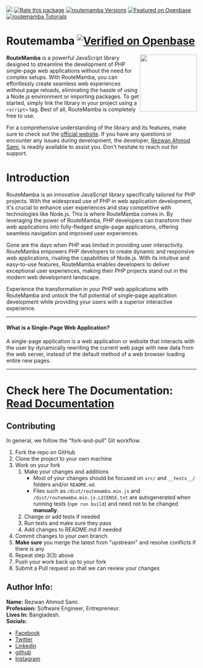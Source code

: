 [![](https://data.jsdelivr.com/v1/package/npm/routemamba/badge)](https://www.jsdelivr.com/package/npm/routemamba)
[![Rate this package](https://badges.openbase.com/js/rating/routemamba.svg?token=gvmAJQCxO2/PJgrc0EvODXOOaqAt69wEOFibwA2qPu0=)](https://openbase.com/js/routemamba?utm_source=embedded&amp;utm_medium=badge&amp;utm_campaign=rate-badge)
[![routemamba Versions](https://badges.openbase.com/js/versions/routemamba.svg?token=gvmAJQCxO2/PJgrc0EvODXOOaqAt69wEOFibwA2qPu0=)](https://openbase.com/js/routemamba?utm_source=embedded&amp;utm_medium=badge&amp;utm_campaign=rate-badge)
[![Featured on Openbase](https://badges.openbase.com/js/featured/routemamba.svg?token=gvmAJQCxO2/PJgrc0EvODXOOaqAt69wEOFibwA2qPu0=)](https://openbase.com/js/routemamba?utm_source=embedded&amp;utm_medium=badge&amp;utm_campaign=rate-badge)
[![routemamba Tutorials](https://badges.openbase.com/js/tutorials/routemamba.svg?token=gvmAJQCxO2/PJgrc0EvODXOOaqAt69wEOFibwA2qPu0=)](https://openbase.com/js/routemamba?utm_source=embedded&amp;utm_medium=badge&amp;utm_campaign=rate-badge)

# Routemamba [![Verified on Openbase](https://badges.openbase.com/js/verified/routemamba.svg?token=gvmAJQCxO2/PJgrc0EvODXOOaqAt69wEOFibwA2qPu0=)](https://openbase.com/js/routemamba?utm_source=embedded&amp;utm_medium=badge&amp;utm_campaign=rate-badge)

<img src="https://cdn.rezwanahmodsami.com/routemamba/logo/routemamba-js-logo-transparent.png" align="right" width="150px">

**RouteMamba** is a powerful JavaScript library designed to streamline the development of PHP single-page web applications without the need for complex setups. With RouteMamba, you can effortlessly create seamless web experiences without page reloads, eliminating the hassle of using a Node.js environment or importing packages. To get started, simply link the library in your project using a `<script>` tag. Best of all, RouteMamba is completely free to use.

For a comprehensive understanding of the library and its features, make sure to check out the [official website](https://www.routemamba.com). If you have any questions or encounter any issues during development, the developer, [Rezwan Ahmod Sami](https://facebook.com/rezwanahmodsami), is readily available to assist you. Don't hesitate to reach out for support.


# Introduction

RouteMamba is an innovative JavaScript library specifically tailored for PHP projects. With the widespread use of PHP in web application development, it's crucial to enhance user experiences and stay competitive with technologies like Node.js. This is where RouteMamba comes in. By leveraging the power of RouteMamba, PHP developers can transform their web applications into fully-fledged single-page applications, offering seamless navigation and improved user experiences.

Gone are the days when PHP was limited in providing user interactivity. RouteMamba empowers PHP developers to create dynamic and responsive web applications, rivaling the capabilities of Node.js. With its intuitive and easy-to-use features, RouteMamba enables developers to deliver exceptional user experiences, making their PHP projects stand out in the modern web development landscape.

Experience the transformation in your PHP web applications with RouteMamba and unlock the full potential of single-page application development while providing your users with a superior interactive experience.

___
#### What is a Single-Page Web Application?
A single-page application is a web application or website that interacts with the user by dynamically rewriting the current web page with new data from the web server, instead of the default method of a web browser loading entire new pages.

___
# Check here The Documentation: [Read Documentation](https://www.routemamba.com)


## Contributing

In general, we follow the "fork-and-pull" Git workflow.

1. Fork the repo on GitHub
2. Clone the project to your own machine
3. Work on your fork
    1. Make your changes and additions
        - Most of your changes should be focused on `src/` and `__tests__/` folders and/or `README.md`.
        - Files such as `/dist/routemamba.min.js` and `/dist/routemamba.min.js.LICENSE.txt` are autogenerated when running tests (`npm run build`) and need not to be changed **manually**.
    2. Change or add tests if needed
    3. Run tests and make sure they pass
    4. Add changes to README.md if needed
4. Commit changes to your own branch
5. **Make sure** you merge the latest from "upstream" and resolve conflicts if there is any
6. Repeat step 3(3) above
7. Push your work back up to your fork
8. Submit a Pull request so that we can review your changes

## Author Info:

**Name:** Rezwan Ahmod Sami.\
**Profession:** Software Engineer, Entrepreneur.\
**Lives In:** Bangladesh.\
**Socials:**
- [Facebook](https://facebook.com/rezwanahmodsami)
- [Twitter](https://twitter.com/rezwanahmodsami)
- [Linkedin](https://linkedin.com/rezwanahmodsami)
- [github](https://github.com/rezwanahmodsami)
- [Instagram](https://instagram.com/rezwanahmodsami)
